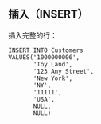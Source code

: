 ## 插入（INSERT）

插入完整的行：

```
INSERT INTO Customers
VALUES('1000000006', 
	   'Toy Land',
	   '123 Any Street',
	   'New York',
	   'NY',
	   '11111',
	   'USA',
	   NULL,
	   NULL)
```





